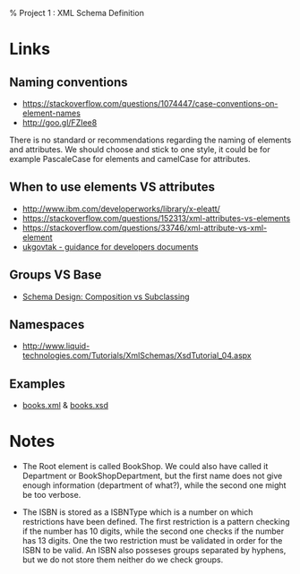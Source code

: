 % Project 1 : XML Schema Definition

# Links

## Naming conventions

* <https://stackoverflow.com/questions/1074447/case-conventions-on-element-names>
* <http://goo.gl/FZIee8>

There is no standard or recommendations regarding the naming of elements and
attributes. We should choose and stick to one style, it could be for example
PascaleCase for elements and camelCase for attributes.

## When to use elements VS attributes

* <http://www.ibm.com/developerworks/library/x-eleatt/>
* <https://stackoverflow.com/questions/152313/xml-attributes-vs-elements>
* <https://stackoverflow.com/questions/33746/xml-attribute-vs-xml-element>
* [ukgovtak - guidance for developers documents](http://goo.gl/bQ2YHs)

## Groups VS Base

* [Schema Design: Composition vs Subclassing](https://lists.w3.org/Archives/Public/xmlschema-dev/2002Apr/0016.html)

## Namespaces

* <http://www.liquid-technologies.com/Tutorials/XmlSchemas/XsdTutorial_04.aspx>

## Examples
* [books.xml](https://msdn.microsoft.com/en-us/library/ms764687(v=vs.85).aspx) &
[books.xsd](https://msdn.microsoft.com/en-us/library/ms256485(v=vs.110).aspx)

# Notes

* The Root element is called BookShop. We could also have called it Department
or BookShopDepartment, but the first name does not give enough information
(department of what?), while the second one might be too verbose.

* The ISBN is stored as a ISBNType which is a number on which restrictions have
been defined. The first restriction is a pattern checking if the number has 10
digits, while the second one checks if the number has 13 digits. One the
two restriction must be validated in order for the ISBN to be valid. An ISBN
also posseses groups separated by hyphens, but we do not store them neither
do we check groups.
